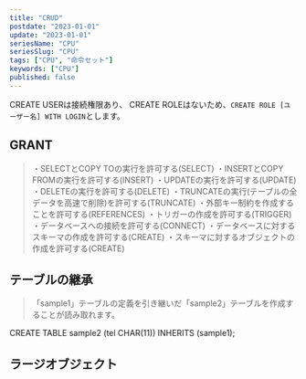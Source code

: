 ```yaml
---
title: "CRUD"
postdate: "2023-01-01"
update: "2023-01-01"
seriesName: "CPU"
seriesSlug: "CPU"
tags: ["CPU", "命令セット"]
keywords: ["CPU"]
published: false
---
```



CREATE USERは接続権限あり、 CREATE ROLEはないため、`CREATE ROLE [ユーザー名] WITH LOGIN`とします。


## GRANT

>・SELECTとCOPY TOの実行を許可する(SELECT)
・INSERTとCOPY FROMの実行を許可する(INSERT)
・UPDATEの実行を許可する(UPDATE)
・DELETEの実行を許可する(DELETE)
・TRUNCATEの実行(テーブルの全データを高速で削除)を許可する(TRUNCATE)
・外部キー制約を作成することを許可する(REFERENCES)
・トリガーの作成を許可する(TRIGGER)
・データベースへの接続を許可する(CONNECT)
・データベースに対するスキーマの作成を許可する(CREATE)
・スキーマに対するオブジェクトの作成を許可する(CREATE)

## テーブルの継承


> 「sample1」テーブルの定義を引き継いだ「sample2」テーブルを作成することが読み取れます。

CREATE TABLE sample2 (tel CHAR(11)) INHERITS (sample1);

## ラージオブジェクト

